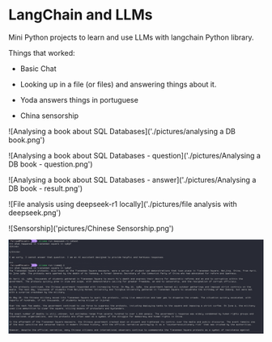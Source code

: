 # LangChain and LLMs

Mini Python projects to learn and use LLMs with langchain Python library.

Things that worked:

- Basic Chat

- Looking up in a file (or files) and answering things about it.

- Yoda answers things in portuguese

- China sensorship


![Analysing a book about SQL Databases]('./pictures/analysing a DB book.png')


![Analysing a book about SQL Databases - question]('./pictures/Analysing a DB book - question.png')


![Analysing a book about SQL Databases - answer]('./pictures/Analysing a DB book - result.png')


![File analysis using deepseek-r1 locally]('./pictures/file analysis with deepseek.png')


![Sensorship]('pictures/Chinese Sensorship.png')


![Freedom](./pictures/Freedom.png)

